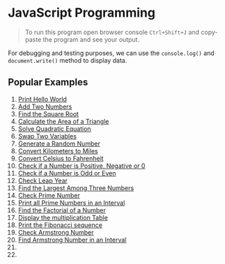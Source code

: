 # JavaScript Programming

> To run this program open browser console  `Ctrl+Shift+J` and copy-paste the program and see your output.

For debugging and testing purposes, we can use the `console.log()` and `document.write()` method to display data.

## Popular Examples
   1.  [Print Hello World](examples/hello-world.md)
   2.  [Add Two Numbers](examples/add-number.md)
   3.  [Find the Square Root](examples/square-root.md)
   4.  [Calculate the Area of a Triangle](examples/area-triangle.md)
   5.  [Solve Quadratic Equation](examples/quadratic-roots.md)
   6.  [Swap Two Variables](examples/swap-variables.md)
   7.  [Generate a Random Number](examples/random-number.md)
   8.  [Convert Kilometers to Miles](examples/km-mile.md)
   9.  [Convert Celsius to Fahrenheit](examples/celsius-fahrenheit.md)
   10. [Check if a Number is Positive, Negative or 0](examples/positive-negative-zero.md)
   11. [Check if a Number is Odd or Even](examples/odd-even.md)
   12. [Check Leap Year](examples/leap-year.md)
   13. [Find the Largest Among Three Numbers](examples/largest-number-three.md)
   14. [Check Prime Number](examples/prime-number.md)
   15. [Print all Prime Numbers in an Interval](examples/prime-number-intervals.md)
   16. [Find the Factorial of a Number](examples/factorial.md)
   17. [Display the multiplication Table](examples/multiplication-table.md)
   18. [Print the Fibonacci sequence](examples/fibonacci-sequence.md)
   19. [Check Armstrong Number](examples/armstrong-number.md)
   20. [Find Armstrong Number in an Interval](examples/armstrong-interval.md)
   21. [](examples/)
   22. [](examples/)
